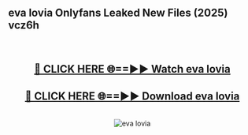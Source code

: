<h2>eva lovia Onlyfans Leaked New Files (2025) vcz6h</h2>
<br>
<div align="center">
<h2><a href="https://mediafiles.top/eva_lovia&ref=git" rel="nofollow">🔴 CLICK HERE 🌐==►► Watch eva lovia</a></h2>
<h2><a href="https://mediafiles.top/eva_lovia&ref=git" rel="nofollow">🔴 CLICK HERE 🌐==►► Download eva lovia</a></h2>
<br>
<a href="https://mediafiles.top/eva_lovia&ref=git" rel="nofollow" data-target="animated-image.originalLink"><img src="https://i.ibb.co.com/xMMVF88/686577567.gif" alt="eva lovia" style="max-width: 100%; display: inline-block;" data-target="animated-image.originalImage"></a>
</div>
<br>
<br>